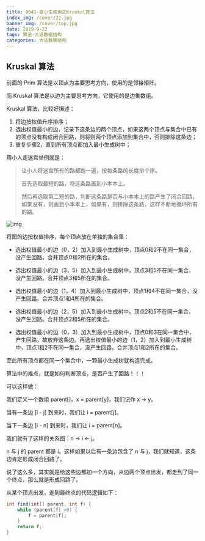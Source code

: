```yaml
---
title: 0041-最小生成树之Kruskal算法
index_img: /cover/22.jpg
banner_img: /cover/top.jpg
date: 2019-9-22
tags: 算法-大话数据结构
categories: 大话数据结构
---
```




## Kruskal 算法

前面的 Prim 算法是以顶点为主要思考方向，使用的是邻接矩阵。

而 Kruskal 算法是以边为主要思考方向，它使用的是边集数组。



Kruskal 算法，比较好描述：

1. 将边按权值升序排序；
2. 选出权值最小的边，记录下这条边的两个顶点，如果这两个顶点与集合中已有的顶点没有构成闭合回路，则将则两个顶点添加到集合中，否则排除这条边；
3. 重复步骤2，直到所有顶点都加入最小生成树中；



用小人走迷宫举例就是：

> 让小人将迷宫所有的路都跑一遍，按每条路的长度排个序。
>
> 首先选取最短的路，将这条路画到小本本上。
>
> 然后再选取第二短的路，判断这条路是否与小本本上的路产生了闭合回路，如果没有，则画到小本本上，如果有，则排除这条路，这样不断地循环所有的路。

![img](https://img-blog.csdnimg.cn/20190509001625839.png?x-oss-process=image/watermark,type_ZmFuZ3poZW5naGVpdGk,shadow_10,text_aHR0cHM6Ly9ibG9nLmNzZG4ubmV0L3NtMjAxNzA4NjcyMzg=,size_16,color_FFFFFF,t_70)

将图的边按权值排序，每个顶点放在单独的集合里：

- 选出权值最小的边（0，2）加入到最小生成树中，顶点0和2不在同一集合，没产生回路。合并顶点0和2所在的集合。

- 选出权值最小的边（3，5）加入到最小生成树中，顶点3和5不在同一集合，没产生回路。合并顶点3和5所在的集合。

- 选出权值最小的边（1，4）加入到最小生成树中，顶点1和4不在同一集合，没产生回路。合并顶点1和4所在的集合。

- 选出权值最小的边（2，5）加入到最小生成树中，顶点2和5不在同一集合，没产生回路。合并顶点2和5所在的集合。

- 选出权值最小的边（0，3）加入到最小生成树中，顶点0和3在同一集合中，产生回路，故放弃这条边。再选出权值最小的边（1，2）加入到最小生成树中，顶点1和2不在同一集合，没产生回路。合并顶点1和2所在的集合。

至此所有顶点都在同一个集合中，一颗最小生成树就构造完成。

算法中的难点，就是如何判断顶点，是否产生了回路！！！

可以这样做：

我们定义一个数组 parent[]，x = parent[y]，我们记作 x -> y。

当有一条边 [i - j] 到来时，我们让 i = parent[j]。

当下一条边 [i - n] 到来时，我们让 i = parent[n]。

我们就有了这样的关系图：n -> i <- j。

n 与 j 的 parent 都是 i。这样如果以后有一条边包含了 n 与 j，我们就知道，这条边肯定形成闭合回路了。

说了这么多，其实就是给这些边都加一个方向，从边两个顶点出发，都走到了同一个终点，那么就是形成回路了。

从某个顶点出发，走到最终点的代码逻辑如下：

```java
int find(int[] parent, int f) {
    while (parent[f] >0) {
        f = parent[f];
    }
    return f;
}
```





